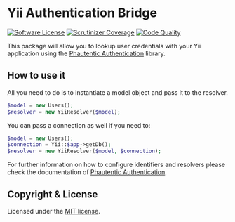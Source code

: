 # Yii Authentication Bridge

[![Software License](https://img.shields.io/badge/license-MIT-brightgreen.svg?style=flat-square)](LICENSE)
[![Scrutinizer Coverage](https://img.shields.io/scrutinizer/coverage/g/Phauthentic/authentication-yii/master.svg?style=flat-square)](https://scrutinizer-ci.com/g/Phauthentic/authentication-yii/)
[![Code Quality](https://img.shields.io/scrutinizer/g/Phauthentic/authentication-yii/master.svg?style=flat-square)](https://scrutinizer-ci.com/g/Phauthentic/authentication-yii/)

This package will allow you to lookup user credentials with your Yii application using the [Phautentic Authentication](https://github.com/Phauthentic/authentication) library.

## How to use it

All you need to do is to instantiate a model object and pass it to the resolver.

```php
$model = new Users();
$resolver = new YiiResolver($model);
```

You can pass a connection as well if you need to:

```php
$model = new Users();
$connection = Yii::$app->getDb();
$resolver = new YiiResolver($model, $connection);
```

For further information on how to configure identifiers and resolvers please check the documentation of [Phautentic Authentication](https://github.com/Phauthentic/authentication).

## Copyright & License

Licensed under the [MIT license](LICENSE.txt).
